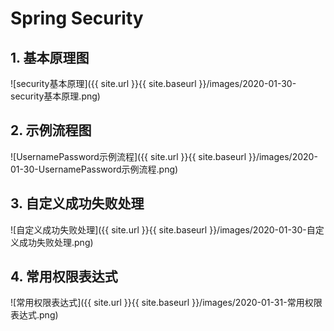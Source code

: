 # Spring Security

## 1. 基本原理图

![security基本原理]({{ site.url }}{{ site.baseurl }}/images/2020-01-30-security基本原理.png)

## 2. 示例流程图

![UsernamePassword示例流程]({{ site.url }}{{ site.baseurl }}/images/2020-01-30-UsernamePassword示例流程.png)

## 3. 自定义成功失败处理

![自定义成功失败处理]({{ site.url }}{{ site.baseurl }}/images/2020-01-30-自定义成功失败处理.png)

## 4. 常用权限表达式

![常用权限表达式]({{ site.url }}{{ site.baseurl }}/images/2020-01-31-常用权限表达式.png)

